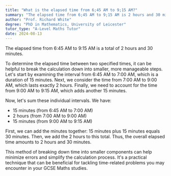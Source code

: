 ```yaml
---
title: "What is the elapsed time from 6;45 AM to 9;15 AM?"
summary: "The elapsed time from 6;45 AM to 9;15 AM is 2 hours and 30 minutes."
author: "Prof. Richard White"
degree: "PhD in Mathematics, University of Leicester"
tutor_type: "A-Level Maths Tutor"
date: 2024-08-13
---
```


The elapsed time from 6:45 AM to 9:15 AM is a total of 2 hours and 30 minutes.

To determine the elapsed time between two specified times, it can be helpful to break the calculation down into smaller, more manageable steps. Let's start by examining the interval from 6:45 AM to 7:00 AM, which is a duration of 15 minutes. Next, we consider the time from 7:00 AM to 9:00 AM, which lasts exactly 2 hours. Finally, we need to account for the time from 9:00 AM to 9:15 AM, which adds another 15 minutes.

Now, let's sum these individual intervals. We have:

- 15 minutes (from 6:45 AM to 7:00 AM)
- 2 hours (from 7:00 AM to 9:00 AM)
- 15 minutes (from 9:00 AM to 9:15 AM)

First, we can add the minutes together: $15$ minutes plus $15$ minutes equals $30$ minutes. Then, we add the $2$ hours to this total. Thus, the overall elapsed time amounts to $2$ hours and $30$ minutes.

This method of breaking down time into smaller components can help minimize errors and simplify the calculation process. It's a practical technique that can be beneficial for tackling time-related problems you may encounter in your GCSE Maths studies.
    